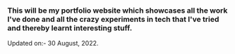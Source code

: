 ### This will be my portfolio website which showcases all the work I've done and all the crazy experiments in tech that I've tried and thereby learnt interesting stuff.

Updated on:- 30 August, 2022.